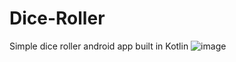 # Dice-Roller
Simple dice roller android app built in Kotlin
![image](https://user-images.githubusercontent.com/23090268/58380090-4716de80-7fb5-11e9-8586-1cd1ce54ece6.png)
